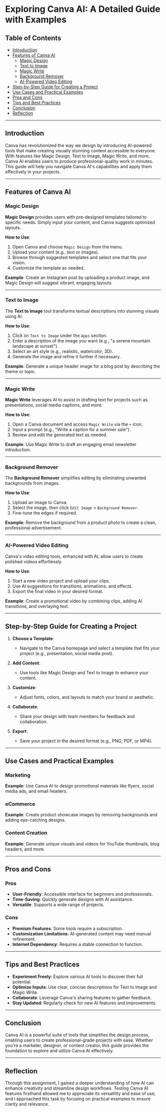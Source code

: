 # Exploring Canva AI: A Detailed Guide with Examples

## Table of Contents
- [Introduction](#introduction)
- [Features of Canva AI](#features-of-canva-ai)
  - [Magic Design](#magic-design)
  - [Text to Image](#text-to-image)
  - [Magic Write](#magic-write)
  - [Background Remover](#background-remover)
  - [AI-Powered Video Editing](#ai-powered-video-editing)
- [Step-by-Step Guide for Creating a Project](#step-by-step-guide-for-creating-a-project)
- [Use Cases and Practical Examples](#use-cases-and-practical-examples)
- [Pros and Cons](#pros-and-cons)
- [Tips and Best Practices](#tips-and-best-practices)
- [Conclusion](#conclusion)
- [Reflection](#reflection)

---

## Introduction
Canva has revolutionized the way we design by introducing AI-powered tools that make creating visually stunning content accessible to everyone. With features like Magic Design, Text to Image, Magic Write, and more, Canva AI enables users to produce professional-quality work in minutes. This guide will help you navigate Canva AI's capabilities and apply them effectively in your projects.

---

## Features of Canva AI

### Magic Design
**Magic Design** provides users with pre-designed templates tailored to specific needs. Simply input your content, and Canva suggests optimized layouts.

**How to Use**:
1. Open Canva and choose `Magic Design` from the menu.
2. Upload your content (e.g., text or images).
3. Browse through suggested templates and select one that fits your vision.
4. Customize the template as needed.

**Example**: Create an Instagram post by uploading a product image, and Magic Design will suggest vibrant, engaging layouts.

---

### Text to Image
The **Text to Image** tool transforms textual descriptions into stunning visuals using AI.

**How to Use**:
1. Click on `Text to Image` under the `Apps` section.
2. Enter a description of the image you want (e.g., "a serene mountain landscape at sunset").
3. Select an art style (e.g., realistic, watercolor, 3D).
4. Generate the image and refine it further if necessary.

**Example**: Generate a unique header image for a blog post by describing the theme or topic.

---

### Magic Write
**Magic Write** leverages AI to assist in drafting text for projects such as presentations, social media captions, and more.

**How to Use**:
1. Open a Canva document and access `Magic Write` via the `+` icon.
2. Input a prompt (e.g., "Write a caption for a summer sale").
3. Review and edit the generated text as needed.

**Example**: Use Magic Write to draft an engaging email newsletter introduction.

---

### Background Remover
The **Background Remover** simplifies editing by eliminating unwanted backgrounds from images.

**How to Use**:
1. Upload an image to Canva.
2. Select the image, then click `Edit Image` > `Background Remover`.
3. Fine-tune the edges if required.

**Example**: Remove the background from a product photo to create a clean, professional advertisement.

---

### AI-Powered Video Editing
Canva's video editing tools, enhanced with AI, allow users to create polished videos effortlessly.

**How to Use**:
1. Start a new video project and upload your clips.
2. Use AI suggestions for transitions, animations, and effects.
3. Export the final video in your desired format.

**Example**: Create a promotional video by combining clips, adding AI transitions, and overlaying text.

---

## Step-by-Step Guide for Creating a Project

1. **Choose a Template**:
   - Navigate to the Canva homepage and select a template that fits your project (e.g., presentation, social media post).

2. **Add Content**:
   - Use tools like Magic Design and Text to Image to enhance your content.

3. **Customize**:
   - Adjust fonts, colors, and layouts to match your brand or aesthetic.

4. **Collaborate**:
   - Share your design with team members for feedback and collaboration.

5. **Export**:
   - Save your project in the desired format (e.g., PNG, PDF, or MP4).

---

## Use Cases and Practical Examples

### Marketing
**Example**: Use Canva AI to design promotional materials like flyers, social media ads, and email headers.

### eCommerce
**Example**: Create product showcase images by removing backgrounds and adding eye-catching designs.

### Content Creation
**Example**: Generate unique visuals and videos for YouTube thumbnails, blog headers, and more.

---

## Pros and Cons

### Pros
- **User-Friendly**: Accessible interface for beginners and professionals.
- **Time-Saving**: Quickly generate designs with AI assistance.
- **Versatile**: Supports a wide range of projects.

### Cons
- **Premium Features**: Some tools require a subscription.
- **Customization Limitations**: AI-generated content may need manual refinement.
- **Internet Dependency**: Requires a stable connection to function.

---

## Tips and Best Practices
- **Experiment Freely**: Explore various AI tools to discover their full potential.
- **Optimize Inputs**: Use clear, concise descriptions for Text to Image and Magic Write.
- **Collaborate**: Leverage Canva's sharing features to gather feedback.
- **Stay Updated**: Regularly check for new AI features and improvements.

---

## Conclusion
Canva AI is a powerful suite of tools that simplifies the design process, enabling users to create professional-grade projects with ease. Whether you're a marketer, designer, or content creator, this guide provides the foundation to explore and utilize Canva AI effectively.

---

## Reflection
Through this assignment, I gained a deeper understanding of how AI can enhance creativity and streamline design workflows. Testing Canva AI features firsthand allowed me to appreciate its versatility and ease of use, and I approached this task by focusing on practical examples to ensure clarity and relevance.
